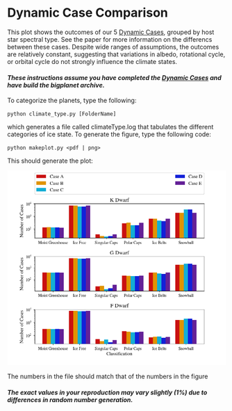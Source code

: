 # Dynamic Case Comparison

This plot shows the outcomes of our 5 [Dynamic Cases](../DynamicCases), grouped by host star spectral type. See the paper for more information on the differencs between these cases. Despite wide ranges of assumptions, the outcomes are relatively constant, suggesting that variations in albedo, rotational cycle, or orbital cycle do not strongly influence the climate states.

#### _These instructions assume you have completed the [Dynamic Cases](../DynamicCases) and have build the bigplanet archive._

To categorize the planets, type the following:

```
python climate_type.py [FolderName]

```

which generates a file called climateType.log that tabulates the different categories of ice state. To generate the figure, type the following code:

```
python makeplot.py <pdf | png>
```

This should generate the plot:

![DynamicCompare](DynamicCompare.png)

The numbers in the  file should match that of the numbers in the figure

#### _The exact values in your reproduction may vary slightly (1%) due to differences in random number generation._